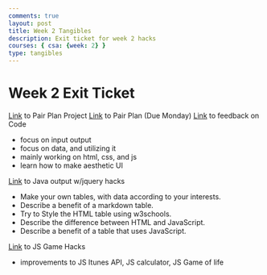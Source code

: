 ```yaml
---
comments: true
layout: post
title: Week 2 Tangibles
description: Exit ticket for week 2 hacks
courses: { csa: {week: 2} }
type: tangibles
---
```


# Week 2 Exit Ticket
[Link]() to Pair Plan Project
[Link](https://github.com/vivianknee/FastPages/issues/49#issue-1881165198) to Pair Plan (Due Monday)
[Link]() to feedback on Code
- focus on input output
- focus on data, and utilizing it
- mainly working on html, css, and js
- learn how to make aesthetic UI 

[Link](https://vivianknee.github.io/VivianCSA//c3.0/c3.1/c4.1/2023/09/06/javascript-output-jquery_IPYNB_2_.html) to Java output w/jquery hacks
- Make your own tables, with data according to your interests.
- Describe a benefit of a markdown table.
- Try to Style the HTML table using w3schools.
- Describe the difference between HTML and JavaScript.
- Describe a benefit of a table that uses JavaScript.

[Link]() to JS Game Hacks
- improvements to JS Itunes API, JS calculator, JS Game of life


